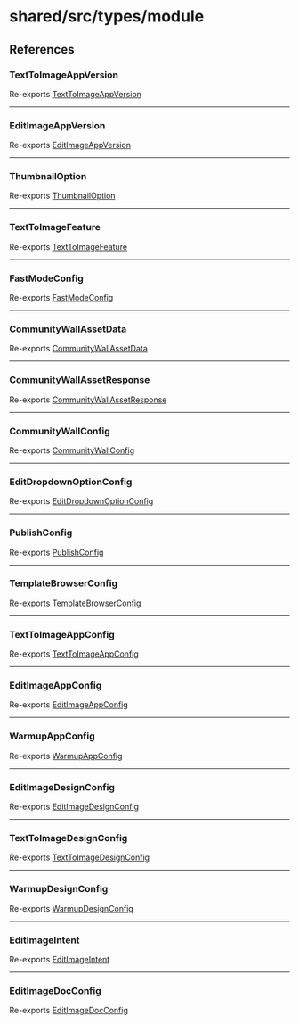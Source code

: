 # shared/src/types/module

## References

### TextToImageAppVersion

Re-exports [TextToImageAppVersion](AppConfig.types/enumerations/TextToImageAppVersion.md)

***

### EditImageAppVersion

Re-exports [EditImageAppVersion](AppConfig.types/enumerations/EditImageAppVersion.md)

***

### ThumbnailOption

Re-exports [ThumbnailOption](AppConfig.types/enumerations/ThumbnailOption.md)

***

### TextToImageFeature

Re-exports [TextToImageFeature](AppConfig.types/enumerations/TextToImageFeature.md)

***

### FastModeConfig

Re-exports [FastModeConfig](AppConfig.types/interfaces/FastModeConfig.md)

***

### CommunityWallAssetData

Re-exports [CommunityWallAssetData](AppConfig.types/interfaces/CommunityWallAssetData.md)

***

### CommunityWallAssetResponse

Re-exports [CommunityWallAssetResponse](AppConfig.types/interfaces/CommunityWallAssetResponse.md)

***

### CommunityWallConfig

Re-exports [CommunityWallConfig](AppConfig.types/interfaces/CommunityWallConfig.md)

***

### EditDropdownOptionConfig

Re-exports [EditDropdownOptionConfig](AppConfig.types/interfaces/EditDropdownOptionConfig.md)

***

### PublishConfig

Re-exports [PublishConfig](AppConfig.types/interfaces/PublishConfig.md)

***

### TemplateBrowserConfig

Re-exports [TemplateBrowserConfig](AppConfig.types/interfaces/TemplateBrowserConfig.md)

***

### TextToImageAppConfig

Re-exports [TextToImageAppConfig](AppConfig.types/interfaces/TextToImageAppConfig.md)

***

### EditImageAppConfig

Re-exports [EditImageAppConfig](AppConfig.types/interfaces/EditImageAppConfig.md)

***

### WarmupAppConfig

Re-exports [WarmupAppConfig](AppConfig.types/interfaces/WarmupAppConfig.md)

***

### EditImageDesignConfig

Re-exports [EditImageDesignConfig](DesignConfig.types/interfaces/EditImageDesignConfig.md)

***

### TextToImageDesignConfig

Re-exports [TextToImageDesignConfig](DesignConfig.types/interfaces/TextToImageDesignConfig.md)

***

### WarmupDesignConfig

Re-exports [WarmupDesignConfig](DesignConfig.types/interfaces/WarmupDesignConfig.md)

***

### EditImageIntent

Re-exports [EditImageIntent](DocConfig.types/type-aliases/EditImageIntent.md)

***

### EditImageDocConfig

Re-exports [EditImageDocConfig](DocConfig.types/interfaces/EditImageDocConfig.md)
